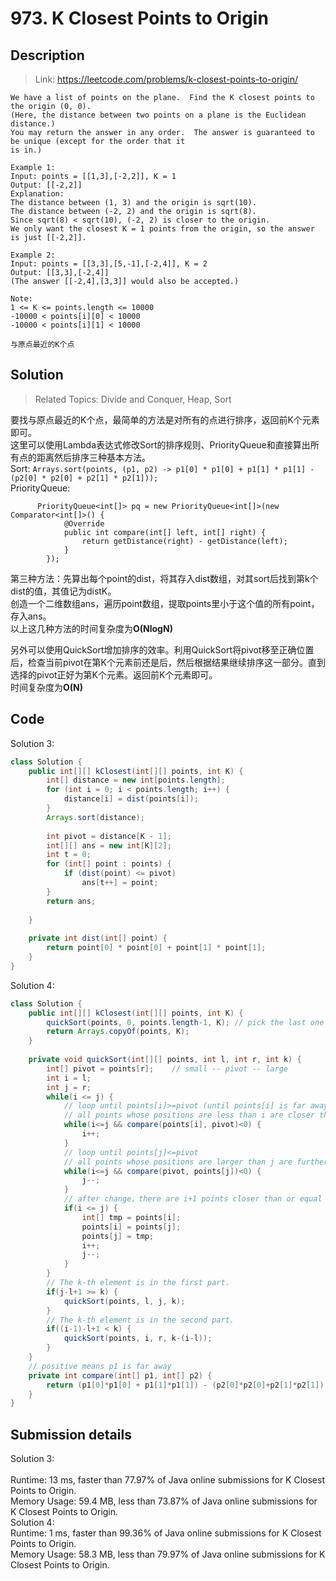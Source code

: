 # 973. K Closest Points to Origin

## Description

> Link: https://leetcode.com/problems/k-closest-points-to-origin/

```
We have a list of points on the plane.  Find the K closest points to the origin (0, 0).
(Here, the distance between two points on a plane is the Euclidean distance.)
You may return the answer in any order.  The answer is guaranteed to be unique (except for the order that it 
is in.)

Example 1:
Input: points = [[1,3],[-2,2]], K = 1
Output: [[-2,2]]
Explanation: 
The distance between (1, 3) and the origin is sqrt(10).
The distance between (-2, 2) and the origin is sqrt(8).
Since sqrt(8) < sqrt(10), (-2, 2) is closer to the origin.
We only want the closest K = 1 points from the origin, so the answer is just [[-2,2]].

Example 2:
Input: points = [[3,3],[5,-1],[-2,4]], K = 2
Output: [[3,3],[-2,4]]
(The answer [[-2,4],[3,3]] would also be accepted.) 

Note:
1 <= K <= points.length <= 10000
-10000 < points[i][0] < 10000
-10000 < points[i][1] < 10000

与原点最近的K个点

```


## Solution

> Related Topics: Divide and Conquer, Heap, Sort

要找与原点最近的K个点，最简单的方法是对所有的点进行排序，返回前K个元素即可。<BR>
这里可以使用Lambda表达式修改Sort的排序规则、PriorityQueue和直接算出所有点的距离然后排序三种基本方法。<BR>
Sort: `Arrays.sort(points, (p1, p2) -> p1[0] * p1[0] + p1[1] * p1[1] - (p2[0] * p2[0] + p2[1] * p2[1]));`<br>
PriorityQueue: 
```
      PriorityQueue<int[]> pq = new PriorityQueue<int[]>(new Comparator<int[]>() { 
           	@Override
            public int compare(int[] left, int[] right) {
                return getDistance(right) - getDistance(left);
            }
        });
```
第三种方法：先算出每个point的dist，将其存入dist数组，对其sort后找到第k个dist的值，其值记为distK。<BR>
创造一个二维数组ans，遍历point数组，提取points里小于这个值的所有point，存入ans。<BR>
以上这几种方法的时间复杂度为**O(NlogN)**

另外可以使用QuickSort增加排序的效率。利用QuickSort将pivot移至正确位置后，检查当前pivot在第K个元素前还是后，然后根据结果继续排序这一部分。直到选择的pivot正好为第K个元素。返回前K个元素即可。<br>
时间复杂度为**O(N)**




## Code
Solution 3:
```java
class Solution {
    public int[][] kClosest(int[][] points, int K) {
        int[] distance = new int[points.length];
        for (int i = 0; i < points.length; i++) {
            distance[i] = dist(points[i]);
        }
        Arrays.sort(distance);
        
        int pivot = distance[K - 1];
        int[][] ans = new int[K][2];
        int t = 0;
        for (int[] point : points) {
            if (dist(point) <= pivot) 
                ans[t++] = point;
        }
        return ans;
            
    }
    
    private int dist(int[] point) {
        return point[0] * point[0] + point[1] * point[1];
    }
}
```
Solution 4:
```java
class Solution {
    public int[][] kClosest(int[][] points, int K) {
        quickSort(points, 0, points.length-1, K); // pick the last one as the pivot                   
        return Arrays.copyOf(points, K);
    }
    
    private void quickSort(int[][] points, int l, int r, int k) {
        int[] pivot = points[r];    // small -- pivot -- large
        int i = l;
        int j = r;
        while(i <= j) {
            // loop until points[i]>=pivot (until points[i] is far away)
            // all points whose positions are less than i are closer than pivot
            while(i<=j && compare(points[i], pivot)<0) {
                i++;
            }
            // loop until points[j]<=pivot
          	// all points whose positions are larger than j are further than pivot
            while(i<=j && compare(pivot, points[j])<0) {
                j--;
            }
            // after change，there are i+1 points closer than or equal to the pivot (including pivot)
            if(i <= j) {
                int[] tmp = points[i];
                points[i] = points[j];
                points[j] = tmp;
                i++;
                j--;
            }
        }
        // The k-th element is in the first part.
        if(j-l+1 >= k) {
            quickSort(points, l, j, k);
        }
        // The k-th element is in the second part.
        if((i-1)-l+1 < k) {
            quickSort(points, i, r, k-(i-l));
        }
    }
    // positive means p1 is far away
    private int compare(int[] p1, int[] p2) {
        return (p1[0]*p1[0] + p1[1]*p1[1]) - (p2[0]*p2[0]+p2[1]*p2[1]);
    }
}
```

## Submission details
Solution 3:<br><br>
Runtime: 13 ms, faster than 77.97% of Java online submissions for K Closest Points to Origin.<br>
Memory Usage: 59.4 MB, less than 73.87% of Java online submissions for K Closest Points to Origin.<br>
Solution 4:<br>
Runtime: 1 ms, faster than 99.36% of Java online submissions for K Closest Points to Origin.<br>
Memory Usage: 58.3 MB, less than 79.97% of Java online submissions for K Closest Points to Origin.
